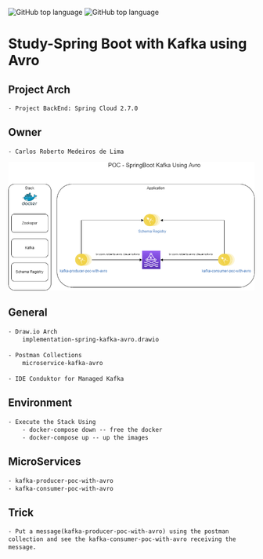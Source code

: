 ![GitHub top language](https://img.shields.io/badge/SPRING%20BOOT-2.7.0-brightgreen)
![GitHub top language](https://img.shields.io/badge/APP%20RELEASE-1.0.0-blue)
# Study-Spring Boot with Kafka using Avro

## Project Arch
	- Project BackEnd: Spring Cloud 2.7.0
	
## Owner
	- Carlos Roberto Medeiros de Lima
	
<p align="center">
  <img src= "https://github.com/CarlosRobertoMedeiros/kafka-avro-spring-boot/blob/main/draw-io/implementation-spring-kafka-avro.drawio.png" />
</p>

## General
	
	- Draw.io Arch
		implementation-spring-kafka-avro.drawio
	
	- Postman Collections
		microservice-kafka-avro
	
	- IDE Conduktor for Managed Kafka

## Environment
	- Execute the Stack Using 
		- docker-compose down -- free the docker
		- docker-compose up -- up the images
	
## MicroServices
	- kafka-producer-poc-with-avro
	- kafka-consumer-poc-with-avro

## Trick
	- Put a message(kafka-producer-poc-with-avro) using the postman collection and see the kafka-consumer-poc-with-avro receiving the message.

